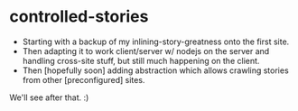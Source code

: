 # controlled-stories
- Starting with a backup of my inlining-story-greatness onto the first site.
- Then adapting it to work client/server w/ nodejs on the server and handling cross-site stuff, but still much happening on the client.
- Then [hopefully soon] adding abstraction which allows crawling stories from other [preconfigured] sites.

We'll see after that. :)